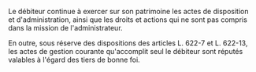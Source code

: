 Le débiteur continue à exercer sur son patrimoine les actes de disposition et d'administration, ainsi que les droits et actions qui ne sont pas compris dans la mission de l'administrateur.

En outre, sous réserve des dispositions des articles L. 622-7 et L. 622-13, les actes de gestion courante qu'accomplit seul le débiteur sont réputés valables à l'égard des tiers de bonne foi.
